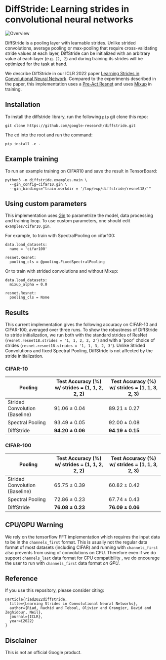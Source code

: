 # DiffStride: Learning strides in convolutional neural networks

![Overview](./images/diffstride.png)

DiffStride is a pooling layer with learnable strides. Unlike strided convolutions, average pooling or max-pooling that require cross-validating stride values at each layer, DiffStride can be initialized with an arbitrary value at each layer (e.g. `(2, 2`) and during training its strides will be optimized for the task at hand.

We describe DiffStride in our ICLR 2022 paper [Learning Strides in Convolutional Neural Network](https://arxiv.org/abs/2202.01653). Compared to the experiments described in the paper, this implementation uses a [Pre-Act Resnet](https://arxiv.org/abs/1603.05027) and uses [Mixup](https://arxiv.org/abs/1710.09412) in training.

## Installation

To install the diffstride library, run the following `pip` git clone this repo:

```
git clone https://github.com/google-research/diffstride.git
```

The cd into the root and run the command:
```
pip install -e .
```

## Example training

To run an example training on CIFAR10 and save the result in TensorBoard:

```
python3 -m diffstride.examples.main \
  --gin_config=cifar10.gin \
  --gin_bindings="train.workdir = '/tmp/exp/diffstride/resnet18/'"
```

## Using custom parameters
This implementation uses [Gin](https://github.com/google/gin-config) to parametrize the model, data processing and training loop.
To use custom parameters, one should edit `examples/cifar10.gin`.

For example, to train with SpectralPooling on cifar100:

```
data.load_datasets:
  name = 'cifar100'

resnet.Resnet:
  pooling_cls = @pooling.FixedSpectralPooling
```

Or to train with strided convolutions and without Mixup:

```
data.load_datasets:
  mixup_alpha = 0.0

resnet.Resnet:
  pooling_cls = None
```

## Results
This current implementation gives the following accuracy on CIFAR-10 and CIFAR-100, averaged over three runs. To show the robustness of DiffStride to stride initialization, we run both with the standard strides of ResNet (`resnet.resnet18.strides = '1, 1, 2, 2, 2'`) and with a 'poor' choice of strides (`resnet.resnet18.strides = '1, 1, 3, 2, 3'`). Unlike Strided Convolutions and fixed Spectral Pooling, DiffStride is not affected by the stride initialization.

### CIFAR-10

| Pooling                          | Test Accuracy (%) w/ strides = (1, 1, 2, 2, 2)| Test Accuracy (%) w/ strides = (1, 1, 3, 2, 3)|
| -------------------------------- | --------------------------------------------- | --------------------------------------------- |
| Strided Convolution (Baseline)   | 91.06 ± 0.04                                  | 89.21 ± 0.27                                  |
| Spectral Pooling                 | 93.49 ± 0.05                                  | 92.00 ± 0.08                                  |
| DiffStride                       | **94.20 ± 0.06**                              | **94.19 ± 0.15**                              |

### CIFAR-100

| Pooling                          | Test Accuracy (%) w/ strides = (1, 1, 2, 2, 2)| Test Accuracy (%) w/ strides = (1, 1, 3, 2, 3)|
| -------------------------------- | --------------------------------------------- | --------------------------------------------- |
| Strided Convolution (Baseline)   | 65.75 ± 0.39                                  | 60.82 ± 0.42                                  |
| Spectral Pooling                 | 72.86 ± 0.23                                  | 67.74 ± 0.43                                  |
| DiffStride                       | **76.08 ± 0.23**                              | **76.09 ± 0.06**                              |

## CPU/GPU Warning
We rely on the tensorflow FFT implementation which requires the input data to be in the `channels_first` format. This is usually not the regular data format of most datasets (including CIFAR) and running with `channels_first` also prevents from using of convolutions on CPU. Therefore even if we do support `channels_last` data format for CPU compatibility , we do encourage the user to run with `channels_first` data format *on GPU*.

## Reference
If you use this repository, please consider citing:

```
@article{riad2022diffstride,
  title={Learning Strides in Convolutional Neural Networks},
  author={Riad, Rachid and Teboul, Olivier and Grangier, David and Zeghidour, Neil},
  journal={ICLR},
  year={2022}
}
```

## Disclainer
This is not an official Google product.

